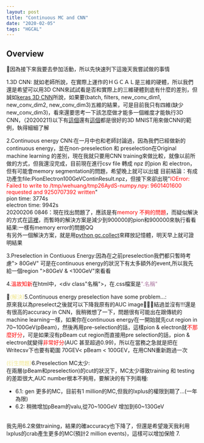 ```yaml
---
layout: post
title: "Continuous MC and CNN"
date: "2020-02-05"
tags: "HGCAL"
---
```

<h2>Overview</h2>
因為接下來我要去參加活動，所以先快速列下這幾天我嘗試做的事情

1.3D CNN: 就如老師所說，在實際上運作的ＨＧＣＡＬ是三維的硬體，所以我們還是希望可以用3D CNN來試試看是否和實際上的三維硬體到底有什麼的差別，但誠如<a href="https://keras.io/layers/convolutional/" target="_blank">keras 3D CNN</a>所說，如果要(batch, filters, new_conv_dim1, new_conv_dim2, new_conv_dim3)五維的結果，可是目前我只有四維(缺少new_conv_dim3)，看來還要思考一下該怎麼做才能多一個維度才能執行3D CNN，（20200211)以下有<a href="https://www.machinecurve.com/index.php/2019/10/18/a-simple-conv3d-example-with-keras/">這個</a>還有<a href="https://medium.com/shashwats-blog/3d-mnist-b922a3d07334" target="_blank">這個</a>都是很好的3D MNIST用來做CNN的範例，執得細細了解

2.Continuous energy CNN:在一月中也和老師討論過，因為我們已經做新的continuous energy，並在non-preselection 和 preselection在Original machine learning 的差別，現在我就只要用CNN training來做比較，就像以前所做的方式，但我還沒完成，目前現在進行csv file 轉成 npz 的pion 和 electron，但有可能會memory segmentation的問題，希望晚上就可以出爐
目前結論：有成功產生file:PionElectron100GeVContinResult.npz，但接下來卻出現"<span style="color:#ff0000">IOError: Failed to write to /tmp/wehuang/tmp26AydS-numpy.npy: 9601401600 requested and 9250707392 written</span>"<br/>
pion time: 3774s<br/>
electron time: 9942s<br/>
20200206 0846：現在找出問題了，應該是有<span style="color:#ff0000">memory 不夠的問題</span>，而疑似解決的方式在<a href="https://github.com/numpy/numpy/issues/5336" target="_blank">這裡</a>，而暫時的解決方案是減少到900000的pion和900000來執行看看<br/>
結果:一樣有memory error的問題QQ<br/>
有另外一個解決方案，就是用<a href="https://jennaweng0621.pixnet.net/blog/post/403784246-%5Bpython%5D-memory-error解決方法" target="_blank">python gc.collect</a>來釋放記憶體，明天早上就可證明結果

3.Preselection in Contiuous Energy:因為在之前preselection我們都只暫時考慮"> 80GeV" 可是在continuous energy的狀況下有太多額外的event,所以我先給一個region ">80GeV & <100GeV"來看看

4.<span style="color:#ff0000">溫故知新</span>在html中，<div class"名稱">，在.css檔案是<span style="color:#aa759f">".名稱"</span>

<span style="color:#f0e68c">(解決)</span>5.Continuous energy preselection have some problem...:<br/>
原來我以為preselect之後就可以下降我原有的AUC image，結過並沒有!!!還是有很高的accuracy in CNN，我稍微想了一下，問題很有可能出在跟傳統的machine learning一樣，如果你在continuous energy在一開始就先cut region in 70~100GeV(pBeam)，然後再用pre-selection的話，這樣pion & electron就<span style="color:#ff0000">不那麼好分</span>，可是如果沒有pBeam cut region而直接用pre selection的話，pion & electron就變得<span style="color:#ff0000">非常好分</span>(AUC 甚至超過0.99)，所以在當務之急就是把在Writecsv下也要有範圍 70GEV< pBeam < 100GEV，在用CNN重新跑過一次

<span style="color:#f0e68c">(衍生問題)</span>6.Preselection MC太少:<br/>
在兩層(pBeam和preselection)的cut的狀況下，MC太少導致training 和 testing的差距很大,AUC number根本不夠用，要解決的有下列兩種:
<ul>
    <li>6.1: gen 更多的MC，目前有1 million的MC,但我的lxplus的權限到期了...(一年為限)</li>
    <li>6.2: 稍微增加pBeam的valu,從70~100GeV 增加到60~130GeV</li>
</ul>
<br/>
我先用6.2來做training，結果的確accuracy也下降了，但還是希望幾天我利用lxplus的crab產生更多的MC(預計2 million events)，這樣可以增加保險
7.
